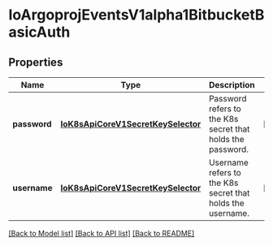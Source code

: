 # IoArgoprojEventsV1alpha1BitbucketBasicAuth

## Properties
Name | Type | Description | Notes
------------ | ------------- | ------------- | -------------
**password** | [**IoK8sApiCoreV1SecretKeySelector**](IoK8sApiCoreV1SecretKeySelector.md) | Password refers to the K8s secret that holds the password. | [optional] 
**username** | [**IoK8sApiCoreV1SecretKeySelector**](IoK8sApiCoreV1SecretKeySelector.md) | Username refers to the K8s secret that holds the username. | [optional] 

[[Back to Model list]](../README.md#documentation-for-models) [[Back to API list]](../README.md#documentation-for-api-endpoints) [[Back to README]](../README.md)


